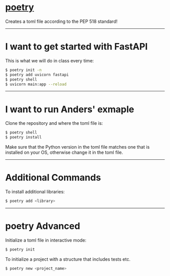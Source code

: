 # [poetry](https://python-poetry.org/)

Creates a toml file according to the PEP 518 standard!

---

# I want to get started with FastAPI

This is what we will do in class every time:

```bash
$ poetry init -n
$ poetry add uvicorn fastapi
$ poetry shell
$ uvicorn main:app --reload
```

---

# I want to run Anders' exmaple


Clone the repository and where the toml file is:

```bash
$ poetry shell
$ poetry install
```

Make sure that the Python version in the toml file matches one that is installed on your OS, otherwise change it in the toml file. 

---

# Additional Commands

To install additional libraries:

```bash
$ poetry add <library>
```


---


# poetry Advanced

Initialize a toml file in interactive mode:

```bash
$ poetry init
```

To initialize a project with a structure that includes tests etc.

```bash
$ poetry new <project_name>
```

